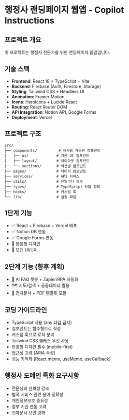 # 행정사 랜딩페이지 웹앱 - Copilot Instructions

<!-- Use this file to provide workspace-specific custom instructions to Copilot. For more details, visit https://code.visualstudio.com/docs/copilot/copilot-customization#_use-a-githubcopilotinstructionsmd-file -->

## 프로젝트 개요
이 프로젝트는 행정사 전문가를 위한 랜딩페이지 웹앱입니다.

## 기술 스택
- **Frontend**: React 18 + TypeScript + Vite
- **Backend**: Firebase (Auth, Firestore, Storage)
- **Styling**: Tailwind CSS + Headless UI
- **Animation**: Framer Motion
- **Icons**: Heroicons + Lucide React
- **Routing**: React Router DOM
- **API Integration**: Notion API, Google Forms
- **Deployment**: Vercel

## 프로젝트 구조
```
src/
├── components/          # 재사용 가능한 컴포넌트
│   ├── ui/             # 기본 UI 컴포넌트
│   ├── layout/         # 레이아웃 컴포넌트
│   └── sections/       # 섹션별 컴포넌트
├── pages/              # 페이지 컴포넌트
├── services/           # API 서비스
├── utils/              # 유틸리티 함수
├── types/              # TypeScript 타입 정의
├── hooks/              # 커스텀 훅
└── lib/                # 설정 파일
```

## 1단계 기능
- ✅ React + Firebase + Vercel 배포
- ✅ Notion DB 연동
- ✅ Google Forms 연동
- 📱 반응형 디자인
- 🎨 모던 UI/UX

## 2단계 기능 (향후 계획)
- 🤖 AI FAQ 챗봇 + Zapier/RPA 자동화
- 🗺️ 지도/검색 + 공공데이터 활용
- 📄 전자문서 + PDF 템플릿 모듈

## 코딩 가이드라인
- TypeScript 사용 (any 타입 금지)
- 컴포넌트는 함수형으로 작성
- 커스텀 훅으로 로직 분리
- Tailwind CSS 클래스 우선 사용
- 반응형 디자인 필수 (mobile-first)
- 접근성 고려 (ARIA 속성)
- 성능 최적화 (React.memo, useMemo, useCallback)

## 행정사 도메인 특화 요구사항
- 전문성과 신뢰성 강조
- 법적 서비스 관련 용어 정확성
- 개인정보보호 중요성
- 정부 기관 연동 고려
- 전자문서 보안 강화
